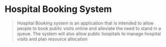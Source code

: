 # Hospital Booking System
>Hospital Booking system is an application that is intended to allow people to book public visits online and alleviate the need to stand in a queue. The system will also allow public hospitals to manage hospital visits and plan resource allocation 

